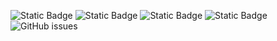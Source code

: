 ![Static Badge](https://img.shields.io/badge/blacklists-61-000000) ![Static Badge](https://img.shields.io/badge/blacklisted-2996883-cc0000) ![Static Badge](https://img.shields.io/badge/whitelisted-2254-00CC00) ![Static Badge](https://img.shields.io/badge/streaming_blacklist-28107-000000) ![GitHub issues](https://img.shields.io/github/issues/fabriziosalmi/blacklists)
